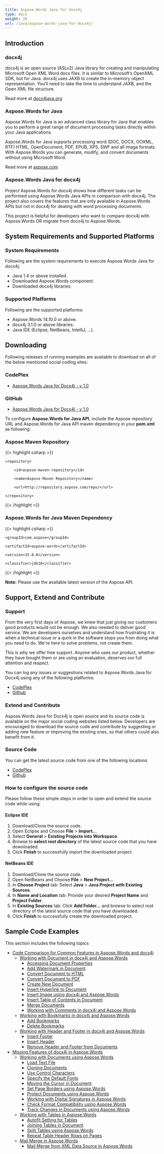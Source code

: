 ```yaml
---
title: Aspose.Words Java for docx4j
type: docs
weight: 20
url: /java/aspose-words-java-for-docx4j/
---
```


## **Introduction**
### **docx4j**
docx4j is an open source (ASLv2) Java library for creating and manipulating Microsoft Open XML Word docx files.
It is similar to Microsoft’s OpenXML SDK, but for Java. docx4j uses JAXB to create the in-memory object representation.
You’ll need to take the time to understand JAXB, and the Open XML file structure.

Read more at [docx4java.org](http://www.docx4java.org/trac/docx4j)
### **Aspose.Words for Java**
Aspose.Words for Java is an advanced class library for Java that enables you to perform a great range of document processing tasks directly within your Java applications.

Aspose.Words for Java supports processing word (DOC, DOCX, OOXML, RTF) HTML, OpenDocument, PDF, EPUB, XPS, SWF and all image formats. With Aspose.Words you can generate, modify, and convert documents without using Microsoft Word.

Read more at [aspose.com](http://www.aspose.com/java/word-component.aspx)
### **Aspose.Words Java for docx4j**
Project Aspose.Words for docx4j shows how different tasks can be performed using Aspose.Words Java APIs in comparison with docx4j. The project also covers the features that are only available in Aspose.Words APIs but not in docx4j for dealing with word processing documents.

This project is helpful for developers who want to compare docx4j with Aspose.Words OR migrate from docx4j to Aspose.Words.
## **System Requirements and Supported Platforms**
### **System Requirements**
Following are the system requirements to execute Aspose.Words Java for docx4j:

- Java 1.4 or above installed.
- Downloaded Aspose.Words component.
- Downloaded docx4j libraries.
### **Supported Platforms**
Following are the supported platforms:

- Aspose.Words 14.10.0 or above.
- docx4j 3.1.0 or above libraries.
- Java IDE (Eclipse, NetBeans, IntelliJ, ...).
## **Downloading**
Following releases of running examples are available to download on all of the below mentioned social coding sites:
### **CodePlex**
- [Aspose.Words Java for Docx4j - v 1.0](https://aspose-wordsjavadocx4j.codeplex.com/releases/view/618874)
### **GitHub**
- [Aspose.Words Java for Docx4j - v 1.0](https://github.com/aspose-words/Aspose.Words-for-Java/releases/tag/Aspose.Words_Java_for_Docx4j-v1.0.0)

To configure **Aspose.Words for Java API**, include the Aspose repository URL and Aspose.Words for Java API maven dependency in your **pom.xml** as following:
### **Aspose Maven Repository**
{{< highlight csharp >}}

 <repositories>

    <repository>

        <id>aspose-maven-repository</id>

        <name>Aspose Maven Repository</name>

        <url>http://repository.aspose.com/repo/</url>

    </repository>

</repositories>

{{< /highlight >}}
### **Aspose.Words for Java Maven Dependency**
{{< highlight csharp >}}

 <dependency>

    <groupId>com.aspose</groupId>

    <artifactId>aspose-words</artifactId>

    <version>15.6.0</version>

    <classifier>jdk16</classifier>

</dependency>

{{< /highlight >}}

**Note:** Please use the available latest version of the Aspose API.
## **Support, Extend and Contribute**
### **Support**
From the very first days of Aspose, we knew that just giving our customers good products would not be enough. We also needed to deliver good service. We are developers ourselves and understand how frustrating it is when a technical issue or a quirk in the software stops you from doing what you need to do. We're here to solve problems, not create them.

This is why we offer free support. Anyone who uses our product, whether they have bought them or are using an evaluation, deserves our full attention and respect.

You can log any issues or suggestions related to Aspose.Words Java for Docx4j using any of the following platforms:

- [CodePlex](https://aspose-wordsjavadocx4j.codeplex.com/workitem/list/basic)
- [Github](https://github.com/aspose-words/Aspose.Words-for-Java/issues)
### **Extend and Contribute**
Aspose.Words Java for Docx4j is open source and its source code is available on the major social coding websites listed below. Developers are encouraged to download the source code and contribute by suggesting or adding new feature or improving the existing ones, so that others could also benefit from it.
### **Source Code**
You can get the latest source code from one of the following locations

- [CodePlex](https://aspose-wordsjavadocx4j.codeplex.com/SourceControl/latest)
- [Github](https://github.com/aspose-words/Aspose.Words-for-Java/tree/master/Plugins/Aspose.Words-for-Java_for_Docx4j)
### **How to configure the source code**
Please follow these simple steps in order to open and extend the source code while using:
#### **Eclipse IDE**
1. Download/Clone the source code.
1. Open Eclipse and Choose **File** > **Import...**
1. Select **General** > **Existing Projects into Workspace**.
1. Browse to **select root directory** of the latest source code that you have downloaded.
1. Click **Finish** to successfully import the downloaded project.
#### **NetBeans IDE**
1. Download/Clone the source code.
1. Open NetBeans and Choose **File** > **New Project...**
1. In **Choose Project** tab: Select **Java** > **Java Project with Existing Sources**.
1. In **Name and Location** tab: Provide your desired **Project Name** and **Project Folder**.
1. In **Existing Sources** tab: Click **Add Folder...** and browse to select root directory of the latest source code that you have downloaded.
1. Click **Finish** to successfully create the downloaded project.
## **Sample Code Examples**
This section includes the following topics

- [Code Comparison for Common Features in Aspose.Words and docx4j](/words/java/code-comparison-for-common-features-in-aspose-words-and-docx4j-html/)
  - [Working with Document in docx4j and Aspose.Words](/words/java/working-with-document-in-docx4j-and-aspose-words-html/)
    - [Accessing Document Properties](/words/java/accessing-document-properties-html/)
    - [Add Watermark in Document](/words/java/add-watermark-in-document-html/)
    - [Convert Document to HTML](/words/java/convert-document-to-html-html/)
    - [Convert Document to PDF](/words/java/convert-document-to-pdf-html/)
    - [Create New Document](/words/java/create-new-document-html/)
    - [Insert Hyperlink to Document](/words/java/insert-hyperlink-to-document-html/)
    - [Insert Image using docx4j and Aspose.Words](/words/java/insert-image-using-docx4j-and-aspose-words-html/)
    - [Insert Table of Contents in Document](/words/java/insert-table-of-contents-in-document-html/)
    - [Merge Documents](/words/java/merge-documents-html/)
    - [Working with Comments in docx4j and Aspose.Words](/words/java/working-with-comments-in-docx4j-and-aspose-words-html/)
  - [Working with Bookmarks in docx4j and Aspose.Words](/words/java/working-with-bookmarks-in-docx4j-and-aspose-words-html/)
    - [Add Bookmarks](/words/java/add-bookmarks-html/)
    - [Delete Bookmarks](/words/java/delete-bookmarks-html/)
  - [Working with Header and Footer in docx4j and Aspose.Words](/words/java/working-with-header-and-footer-in-docx4j-and-aspose-words-html/)
    - [Insert Footer](/words/java/insert-footer-html/)
    - [Insert Header](/words/java/insert-header-html/)
    - [Remove Header and Footer from Documents](/words/java/remove-header-and-footer-from-documents-html/)
- [Missing Features of docx4j in Aspose.Words](/words/java/missing-features-of-docx4j-in-aspose-words-html/)
  - [Working with Documents using Aspose.Words](/words/java/working-with-documents-using-aspose-words-html/)
    - [Load Text File](/words/java/load-text-file-html/)
    - [Cloning Documents](/words/java/cloning-documents-html/)
    - [Use Control Characters](/words/java/use-control-characters-html/)
    - [Specify the Default Fonts](/words/java/specify-the-default-fonts-html/)
    - [Moving the Cursor in Document](/words/java/moving-the-cursor-in-document-html/)
    - [Set Page Borders using Aspose.Words](/words/java/set-page-borders-using-aspose-words-html/)
    - [Protect Documents using Aspose.Words](/words/java/protect-documents-using-aspose-words-html/)
    - [Working with Digital Signatures in Aspose.Words](/words/java/working-with-digital-signatures-in-aspose-words-html/)
    - [Check Format Compatibility using Aspose.Words](/words/java/check-format-compatibility-using-aspose-words-html/)
    - [Track Changes in Documents using Aspose.Words](/words/java/track-changes-in-documents-using-aspose-words-html/)
  - [Working with Tables in Aspose.Words](/words/java/working-with-tables-in-aspose-words-html/)
    - [Autofit Setting for Tables](/words/java/autofit-setting-for-tables-html/)
    - [Joining Tables in Document](/words/java/joining-tables-in-document-html/)
    - [Split Tables using Aspose.Words](/words/java/split-tables-using-aspose-words-html/)
    - [Repeat Table Header Rows on Pages](/words/java/repeat-table-header-rows-on-pages-html/)
  - [Mail Merge in Aspose.Words](/words/java/mail-merge-in-aspose-words-html/)
    - [Mail Merge from XML Data Source in Aspose.Words](/words/java/mail-merge-from-xml-data-source-in-aspose-words-html/)
